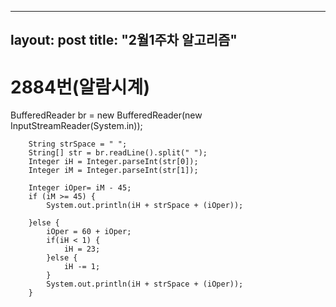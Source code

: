 
---
layout: post
title: "2월1주차 알고리즘"
---

# 2884번(알람시계)


  BufferedReader br = new BufferedReader(new InputStreamReader(System.in));
		
		String strSpace = " ";
		String[] str = br.readLine().split(" ");
		Integer iH = Integer.parseInt(str[0]);
		Integer iM = Integer.parseInt(str[1]);
		
		Integer iOper= iM - 45;
		if (iM >= 45) {
			System.out.println(iH + strSpace + (iOper));
			
		}else {
			iOper = 60 + iOper;
			if(iH < 1) {
				iH = 23;
			}else {
				iH -= 1;
			}
			System.out.println(iH + strSpace + (iOper));
		}
	
